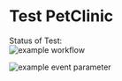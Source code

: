 # Test PetClinic

Status of Test:<br>
![example workflow](https://github.com/github/PetClinic/actions/workflows/main.yml/badge.svg)

![example event parameter](https://github.com/junkxxl/PetClinic/blob/master/.github/workflows/main.yml/badge.svg?event=push)


